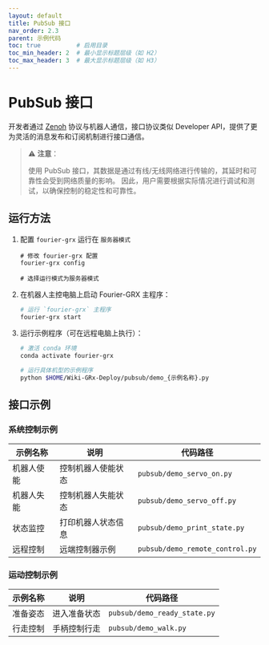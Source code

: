 ```yaml
---
layout: default
title: PubSub 接口
nav_order: 2.3
parent: 示例代码
toc: true          # 启用目录
toc_min_header: 2  # 最小显示标题层级（如 H2）
toc_max_header: 3  # 最大显示标题层级（如 H3）
---
```


# PubSub 接口

开发者通过 [Zenoh](https://zenoh.io/) 协议与机器人通信，接口协议类似 Developer API，提供了更为灵活的消息发布和订阅机制进行接口通信。

> ⚠️ **注意**：
>
> 使用 PubSub 接口，其数据是通过有线/无线网络进行传输的，其延时和可靠性会受到网络质量的影响。
> 因此，用户需要根据实际情况进行调试和测试，以确保控制的稳定性和可靠性。

## 运行方法

1. 配置 `fourier-grx` 运行在 `服务器模式`
   ```
   # 修改 fourier-grx 配置
   fourier-grx config
   
   # 选择运行模式为服务器模式
   ```

2. 在机器人主控电脑上启动 Fourier-GRX 主程序：
    ```bash
    # 运行 `fourier-grx` 主程序
    fourier-grx start
    ```

3. 运行示例程序（可在远程电脑上执行）：
    ```bash
    # 激活 conda 环境
    conda activate fourier-grx
   
    # 运行具体机型的示例程序
    python $HOME/Wiki-GRx-Deploy/pubsub/demo_{示例名称}.py
    ```

## 接口示例

### 系统控制示例

| 示例名称  | 说明        | 代码路径                            |
|-------|-----------|---------------------------------|
| 机器人使能 | 控制机器人使能状态 | `pubsub/demo_servo_on.py`       |
| 机器人失能 | 控制机器人失能状态 | `pubsub/demo_servo_off.py`      |
| 状态监控  | 打印机器人状态信息 | `pubsub/demo_print_state.py`    |
| 远程控制  | 远端控制器示例   | `pubsub/demo_remote_control.py` |

### 运动控制示例

| 示例名称 | 说明     | 代码路径                         |
|------|--------|------------------------------|
| 准备姿态 | 进入准备状态 | `pubsub/demo_ready_state.py` |
| 行走控制 | 手柄控制行走 | `pubsub/demo_walk.py`        |
